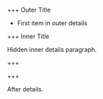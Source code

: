 +++ Outer Title

- First item in outer details

+++ Inner Title

Hidden inner details paragraph.

+++

+++

After details.
